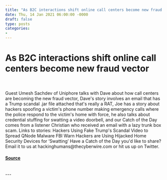 ```yaml
---
title: "As B2C interactions shift online call centers become new fraud vector"
date: Thu, 14 Jan 2021 06:00:00 -0000
draft: false
type: posts
categories: 
- 
---
```

# As B2C interactions shift online call centers become new fraud vector

<br/>

<br/>
Guest Umesh Sachdev of Uniphore talks with Dave about how call centers are becoming the new fraud vector, Dave's story involves an email that has a Trump scandal .jar file attached that's really a RAT, Joe has a story about hackers spoofing a victim's phone number making emergency calls where the police respond to the victim's home with force, he also talks about credential stuffing for swatting a video doorbell, and our Catch of the Day comes from a listener Christian who received an email with a lazy trunk box scam. Links to stories: Hackers Using Fake Trump's Scandal Video to Spread QNode Malware FBI Warn Hackers are Using Hijacked Home Security Devices for ‘Swatting’ Have a Catch of the Day you'd like to share? Email it to us at hackinghumans@thecyberwire.com or hit us up on Twitter.

#### [Source](https://thecyberwire.com/podcasts/hacking-humans/130/notes)

<br/>
---
